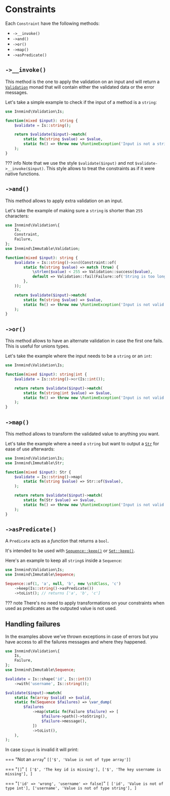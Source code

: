 # Constraints

Each `Constraint` have the following methods:

- `->__invoke()`
- `->and()`
- `->or()`
- `->map()`
- `->asPredicate()`

## `->__invoke()`

This method is the one to apply the validation on an input and will return a [`Validation`](https://innmind.org/Immutable/structures/validation/) monad that will contain either the validated data or the error messages.

Let's take a simple example to check if the input of a method is a `string`:

```php
use Innmind\Validation\Is;

function(mixed $input): string {
    $validate = Is::string();

    return $validate($input)->match(
        static fn(string $value) => $value,
        static fn() => throw new \RuntimeException('Input is not a string');
    );
}
```

??? info
    Note that we use the style `$validate($input)` and not `$validate->__invoke($input)`. This style allows to treat the constraints as if it were native functions.

## `->and()`

This method allows to apply extra validation on an input.

Let's take the example of making sure a `string` is shorter than `255` characters:

```php hl_lines="3-4 6 9-14"
use Innmind\Validation\{
    Is,
    Constraint,
    Failure,
};
use Innmind\Immutable\Validation;

function(mixed $input): string {
    $validate = Is::string()->and(Constraint::of(
        static fn(string $value) => match (true) {
            \strlen($value) < 255 => Validation::success($value),
            default => Validation::fail(Failure::of('String is too long')),
        },
    ));

    return $validate($input)->match(
        static fn(string $value) => $value,
        static fn() => throw new \RuntimeException('Input is not valid');
    );
}
```

## `->or()`

This method allows to have an alternate validation in case the first one fails. This is useful for unions types.

Let's take the example where the input needs to be a `string` or an `int`:

```php hl_lines="3-4 7"
use Innmind\Validation\Is;

function(mixed $input): string|int {
    $validate = Is::string()->or(Is::int());

    return return $validate($input)->match(
        static fn(string|int $value) => $value,
        static fn() => throw new \RuntimeException('Input is not valid');
    );
}
```

## `->map()`

This method allows to transform the validated value to anything you want.

Let's take the example where a need a `string` but want to output a [`Str`](https://innmind.org/Immutable/structures/str/) for ease of use afterwards:

```php hl_lines="2 4-7 10"
use Innmind\Validation\Is;
use Innmind\Immutable\Str;

function(mixed $input): Str {
    $validate = Is::string()->map(
        static fn(string $value) => Str::of($value),
    );

    return return $validate($input)->match(
        static fn(Str $value) => $value,
        static fn() => throw new \RuntimeException('Input is not valid');
    );
}
```

## `->asPredicate()`

A `Predicate` acts as a _function_ that returns a `bool`.

It's intended to be used with [`Sequence::keep()`](https://innmind.org/Immutable/structures/sequence/#-keep) or [`Set::keep()`](https://innmind.org/Immutable/structures/set/#-keep).

Here's an example to keep all `string`s inside a `Sequence`:

```php
use Innmind\Validation\Is;
use Innmind\Immutable\Sequence;

Sequence::of(1, 'a', null, 'b', new \stdClass, 'c')
    ->keep(Is::string()->asPredicate())
    ->toList(); // returns ['a', 'b', 'c']
```

??? note
    There's no need to apply transformations on your constraints when used as predicates as the outputed value is not used.

## Handling failures

In the examples above we've thrown exceptions in case of errors but you have access to all the failures messages and where they happened.

```php
use Innmind\Validation\{
    Is,
    Failure,
};
use Innmind\Immutable\Sequence;

$validate = Is::shape('id', Is::int())
    ->with('username', Is::string());

$validate($input)->match(
    static fn(array $valid) => $valid,
    static fn(Sequence $failures) => \var_dump(
        $failures
            ->map(static fn(Failure $failure) => [
                $failure->path()->toString(),
                $failure->message(),
            ])
            ->toList(),
    ),
);
```

In case `$input` is invalid it will print:

=== "Not an `array`"
    ```
    [['$', 'Value is not of type array']]
    ```

=== "`[]`"
    ```
    [
        ['$', 'The key id is missing'],
        ['$', 'The key username is missing'],
    ]
    ```

=== "`['id' => 'wrong', 'username' => false]`"
    ```
    [
        ['id', 'Value is not of type int'],
        ['username', 'Value is not of type string'],
    ]
    ```
